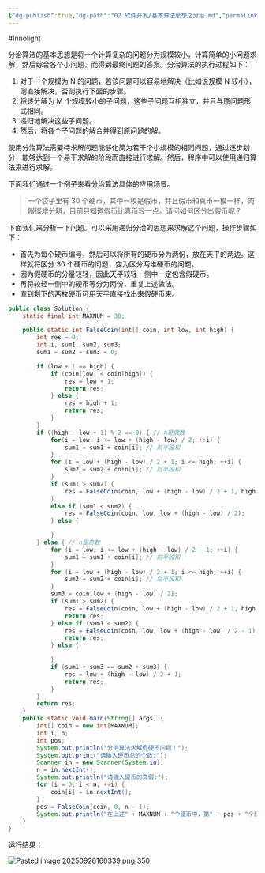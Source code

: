 ```yaml
---
{"dg-publish":true,"dg-path":"02 软件开发/基本算法思想之分治.md","permalink":"/02 软件开发/基本算法思想之分治/","created":"2025-09-26T16:02:41.138+08:00","updated":"2025-09-26T16:04:09.560+08:00"}
---
```


#Innolight

分治算法的基本思想是将一个计算复杂的问题分为规模较小，计算简单的小问题求解，然后综合各个小问题，而得到最终问题的答案。分治算法的执行过程如下：

1. 对于一个规模为 N 的问题，若该问题可以容易地解决（比如说规模 N 较小），则直接解决，否则执行下面的步骤。
2. 将该分解为 M 个规模较小的子问题，这些子问题互相独立，并且与原问题形式相同。
3. 递归地解决这些子问题。
4. 然后，将各个子问题的解合并得到原问题的解。

使用分治算法需要待求解问题能够化简为若干个小规模的相同问题，通过逐步划分，能够达到一个易于求解的阶段而直接进行求解。然后，程序中可以使用递归算法来进行求解。

下面我们通过一个例子来看分治算法具体的应用场景。

> 一个袋子里有 30 个硬币，其中一枚是假币，并且假币和真币一模一样，肉眼很难分辨，目前只知道假币比真币轻一点。请问如何区分出假币呢？

下面我们来分析一下问题。可以采用递归分治的思想来求解这个问题，操作步骤如下：

* 首先为每个硬币编号，然后可以将所有的硬币分为两份，放在天平的两边。这样就将区分 30 个硬币的问题，变为区分两堆硬币的问题。
* 因为假硬币的分量较轻，因此天平较轻一侧中一定包含假硬币。
* 再将较轻一侧中的硬币等分为两份，重复上述做法。
* 直到剩下的两枚硬币可用天平直接找出来假硬币来。

``` java
public class Solution {
    static final int MAXNUM = 30;

    public static int FalseCoin(int[] coin, int low, int high) {
        int res = 0;
        int i, sum1, sum2, sum3;
        sum1 = sum2 = sum3 = 0;

        if (low + 1 == high) {
            if (coin[low] < coin[high]) {
                res = low + 1;
                return res;
            } else {
                res = high + 1;
                return res;
            }
        }
        if ((high - low + 1) % 2 == 0) { // n是偶数
            for(i = low; i <= low + (high - low) / 2; ++i) {
                sum1 = sum1 + coin[i]; // 前半段和
            }
            for (i = low + (high - low) / 2 + 1; i <= high; ++i) {
                sum2 = sum2 + coin[i]; // 后半段和
            }
            if (sum1 > sum2) {
                res = FalseCoin(coin, low + (high - low) / 2 + 1, high);
            }
            else if (sum1 < sum2) {
                res = FalseCoin(coin, low, low + (high - low) / 2);
            } else {

            }
        } else { // n是奇数
            for (i = low; i <= low + (high - low) / 2 - 1; ++i) {
                sum1 = sum1 + coin[i]; // 前半段和
            }
            for (i = low + (high - low) / 2 + 1; i <= high; ++i) {
                sum2 = sum2 + coin[i]; // 后半段和
            }
            sum3 = coin[low + (high - low) / 2];
            if (sum1 > sum2) {
                res = FalseCoin(coin, low + (high - low) / 2 + 1, high);
                return res;
            } else if (sum1 < sum2) {
                res = FalseCoin(coin, low, low + (high - low) / 2 - 1);
                return res;
            } else {

            }
            if (sum1 + sum3 == sum2 + sum3) {
                res = low + (high - low) / 2 + 1;
                return res;
            }
        }
        return res;
    }
    public static void main(String[] args) {
        int[] coin = new int[MAXNUM];
        int i, n;
        int pos;
        System.out.println("分治算法求解假硬币问题！");
        System.out.print("请输入硬币总的个数:");
        Scanner in = new Scanner(System.in);
        n = in.nextInt();
        System.out.println("请输入硬币的真假:");
        for (i = 0; i < n; ++i) {
            coin[i] = in.nextInt();
        }
        pos = FalseCoin(coin, 0, n - 1);
        System.out.println("在上述" + MAXNUM + "个硬币中，第" + pos + "个硬币是假的！");
    }
}
```

运行结果：

![Pasted image 20250926160339.png|350](/img/user/0.Asset/resource/Pasted%20image%2020250926160339.png)


